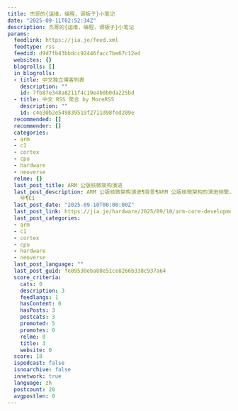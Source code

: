 ```yaml
---
title: 杰哥的{运维，编程，调板子}小笔记
date: "2025-09-11T02:52:34Z"
description: 杰哥的{运维，编程，调板子}小笔记
params:
  feedlink: https://jia.je/feed.xml
  feedtype: rss
  feedid: d9d7fb43bbdcc92446facc7be67c12ed
  websites: {}
  blogrolls: []
  in_blogrolls:
  - title: 中文独立博客列表
    description: ""
    id: 7fb87e348a8211f4c19e4b0b0da225bd
  - title: 中文 RSS 聚合 by MoreRSS
    description: ""
    id: c4e30b2e549839519f2711d98fed209e
  recommended: []
  recommender: []
  categories:
  - arm
  - c1
  - cortex
  - cpu
  - hardware
  - neoverse
  relme: {}
  last_post_title: ARM 公版核微架构演进
  last_post_description: ARM 公版核微架构演进¶背景¶ARM 公版核微架构的演进频繁，型号又比较多，相关信息散落在各种地方，为了方便查阅，在这里做一个收集。2025
    年¶C1
  last_post_date: "2025-09-10T00:00:00Z"
  last_post_link: https://jia.je/hardware/2025/09/10/arm-core-development/
  last_post_categories:
  - arm
  - c1
  - cortex
  - cpu
  - hardware
  - neoverse
  last_post_language: ""
  last_post_guid: fe09530eba88e51ce8266b338c937a64
  score_criteria:
    cats: 0
    description: 3
    feedlangs: 1
    hasContent: 0
    hasPosts: 3
    postcats: 3
    promoted: 5
    promotes: 0
    relme: 0
    title: 3
    website: 0
  score: 18
  ispodcast: false
  isnoarchive: false
  innetwork: true
  language: zh
  postcount: 20
  avgpostlen: 0
---
```

